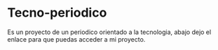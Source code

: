 <h1>Tecno-periodico</h1>

<p>Es un proyecto de un periodico orientado a la tecnologia, abajo dejo el enlace para que puedas acceder a mi proyecto.</p>

<a href="https://minierdevelops.github.io/Periodico/"></a>
